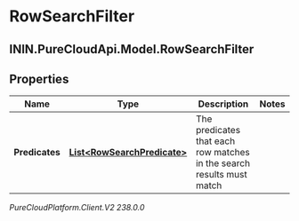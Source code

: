 # RowSearchFilter

## ININ.PureCloudApi.Model.RowSearchFilter

## Properties

|Name | Type | Description | Notes|
|------------ | ------------- | ------------- | -------------|
| **Predicates** | [**List&lt;RowSearchPredicate&gt;**](RowSearchPredicate) | The predicates that each row matches in the search results must match | |



_PureCloudPlatform.Client.V2 238.0.0_
